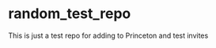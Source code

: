 random_test_repo
================

This is just a test repo for adding to Princeton and test invites
